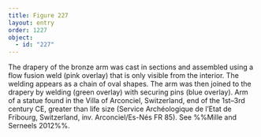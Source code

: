 ```yaml
---
title: Figure 227
layout: entry
order: 1227
object:
  - id: "227"
---
```


The drapery of the bronze arm was cast in sections and assembled using a flow fusion weld (pink overlay) that is only visible from the interior. The welding appears as a chain of oval shapes. The arm was then joined to the drapery by welding (green overlay) with securing pins (blue overlay). Arm of a statue found in the Villa of Arconciel, Switzerland, end of the 1st–3rd century CE, greater than life size (Service Archéologique de l’Etat de Fribourg, Switzerland, inv. Arconciel/Es-Nés FR 85). See %%Mille and Serneels 2012%%.
